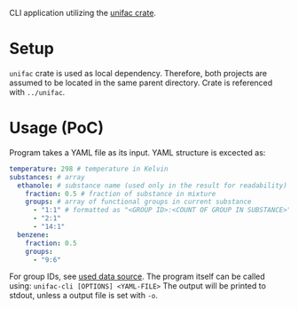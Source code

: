 CLI application utilizing the [unifac crate](https://github.com/sarcaustech/unifac).

# Setup
`unifac` crate is used as local dependency. Therefore, both projects are assumed to be located in the same parent directory. Crate is referenced with `../unifac`.

# Usage (PoC)
Program takes a YAML file as its input. YAML structure is excected as:
```yaml
temperature: 298 # temperature in Kelvin
substances: # array
  ethanole: # substance name (used only in the result for readability)
    fraction: 0.5 # fraction of substance in mixture
    groups: # array of functional groups in current substance
      - "1:1" # formatted as "<GROUP ID>:<COUNT OF GROUP IN SUBSTANCE>"
      - "2:1"
      - "14:1"
  benzene:
    fraction: 0.5
    groups:
      - "9:6"
```
For group IDs, see [used data source](http://www.ddbst.com/published-parameters-unifac.html).
The program itself can be called using:
```unifac-cli [OPTIONS] <YAML-FILE>```
The output will be printed to stdout, unless a output file is set with `-o`.
